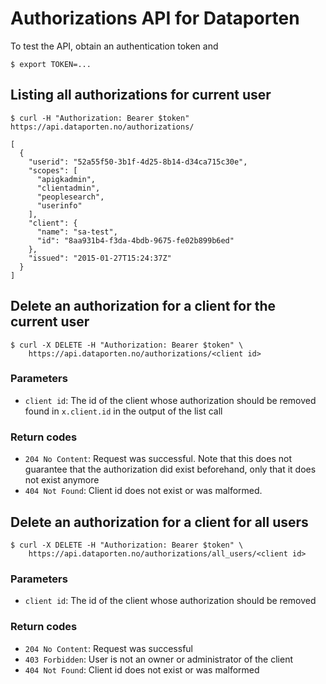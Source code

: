 # Authorizations API for Dataporten

To test the API, obtain an authentication token and

    $ export TOKEN=...

## Listing all authorizations for current user

    $ curl -H "Authorization: Bearer $token" https://api.dataporten.no/authorizations/

    [
      {
        "userid": "52a55f50-3b1f-4d25-8b14-d34ca715c30e",
        "scopes": [
          "apigkadmin",
          "clientadmin",
          "peoplesearch",
          "userinfo"
        ],
        "client": {
          "name": "sa-test",
          "id": "8aa931b4-f3da-4bdb-9675-fe02b899b6ed"
        },
        "issued": "2015-01-27T15:24:37Z"
      }
    ]

## Delete an authorization for a client for the current user

    $ curl -X DELETE -H "Authorization: Bearer $token" \
        https://api.dataporten.no/authorizations/<client id>

### Parameters

- `client id`: The id of the client whose authorization should be removed found in `x.client.id` in the output of the list call

### Return codes

- `204 No Content`: Request was successful. Note that this does not guarantee that the authorization did exist beforehand, only that it does not exist anymore
- `404 Not Found`: Client id does not exist or was malformed.

## Delete an authorization for a client for all users

    $ curl -X DELETE -H "Authorization: Bearer $token" \
        https://api.dataporten.no/authorizations/all_users/<client id>

### Parameters

- `client id`: The id of the client whose authorization should be removed

### Return codes

- `204 No Content`: Request was successful
- `403 Forbidden`: User is not an owner or administrator of the client
- `404 Not Found`: Client id does not exist or was malformed
